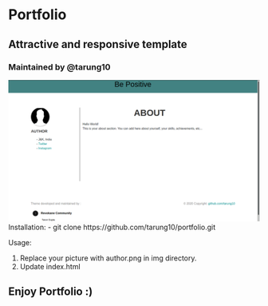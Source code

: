 # Portfolio
## Attractive and responsive template
### Maintained by @tarung10
<img src="screenshot.png">
<br>
Installation:
- git clone https://github.com/tarung10/portfolio.git
   
Usage:
   1. Replace your picture with author.png in img directory.
   2. Update index.html
   
## Enjoy Portfolio :)
